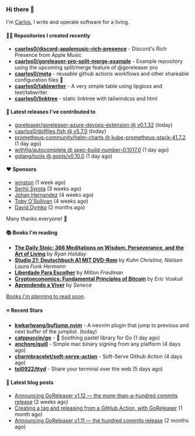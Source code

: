 ### Hi there 👋

I'm [Carlos](https://caarlos0.dev), I write and operate software for a living.

#### 👨‍💻 Repositories I created recently
- **[caarlos0/discord-applemusic-rich-presence](https://github.com/caarlos0/discord-applemusic-rich-presence)** - Discord&#39;s Rich Presence from Apple Music
- **[caarlos0/goreleaser-pro-split-merge-example](https://github.com/caarlos0/goreleaser-pro-split-merge-example)** - Example repository using the upcoming split/merge feature of @goreleaser pro
- **[caarlos0/meta](https://github.com/caarlos0/meta)** - reusable github actions workflows and other shareable configuration files 🫥
- **[caarlos0/tablewriter](https://github.com/caarlos0/tablewriter)** - A very simple table using lipgloss and text/tabwriter.
- **[caarlos0/linktree](https://github.com/caarlos0/linktree)** - static linktree with tailwindcss and html

#### 🚀 Latest releases I've contributed to


- [goreleaser/goreleaser-azure-devops-extension @ v0.1.32](https://github.com/goreleaser/goreleaser-azure-devops-extension/releases/tag/v0.1.32) (today)
- [caarlos0/dotfiles.fish @ v5.7.0](https://github.com/caarlos0/dotfiles.fish/releases/tag/v5.7.0) (today)
- [prometheus-community/helm-charts @ kube-prometheus-stack-41.7.2](https://github.com/prometheus-community/helm-charts/releases/tag/kube-prometheus-stack-41.7.2) (1 day ago)
- [withfig/autocomplete @ spec-build-number-0.1017.0](https://github.com/withfig/autocomplete/releases/tag/spec-build-number-0.1017.0) (1 day ago)
- [golang/tools @ gopls/v0.10.0](https://github.com/golang/tools/releases/tag/gopls%2Fv0.10.0) (1 day ago)

#### ❤️ Sponsors
- [winston](https://github.com/nekowinston) (1 week ago)
- [Serhii Syrota](https://github.com/ssyrota) (3 weeks ago)
- [Johan Hernandez](https://github.com/bithavoc) (4 weeks ago)
- [Toby O&#39;Sullivan](https://github.com/tobywan) (4 weeks ago)
- [David Dymko](https://github.com/ddymko) (2 months ago)

Many thanks everyone! 🙏

#### 📚 Books I'm reading
- **[The Daily Stoic: 366 Meditations on Wisdom, Perseverance, and the Art of Living](https://www.goodreads.com/book/show/29093292-the-daily-stoic)** by _Ryan Holiday_
- **[Studio 21: Deutschbuch A1 MIT DVD-Rom](https://www.goodreads.com/book/show/25495148-studio-21)** by _Kuhn Christina, Nielsen Laura Funk Hermann_
- **[Liberdade Para Escolher](https://www.goodreads.com/book/show/17238591-liberdade-para-escolher)** by _Milton Friedman_
- **[Cryptoeconomics: Fundamental Principles of Bitcoin](https://www.goodreads.com/book/show/56919322-cryptoeconomics)** by _Eric Voskuil_
- **[Aprendendo a Viver](https://www.goodreads.com/book/show/28219486-aprendendo-a-viver)** by _Seneca_

[Books I'm planning to read soon](https://www.amazon.com.br/hz/wishlist/ls/EB8P7VS717SV).

#### ⭐ Recent Stars


- **[kwkarlwang/bufjump.nvim](https://github.com/kwkarlwang/bufjump.nvim)** - A neovim plugin that jump to previous and next buffer of the jumplist. (today)
- **[catppuccin/go](https://github.com/catppuccin/go)** - 🦫 Soothing pastel library for Go (1 day ago)
- **[anchore/quill](https://github.com/anchore/quill)** - Simple mac binary signing from any platform (4 days ago)
- **[charmbracelet/soft-serve-action](https://github.com/charmbracelet/soft-serve-action)** - Soft-Serve Github Action (4 days ago)
- **[tsl0922/ttyd](https://github.com/tsl0922/ttyd)** - Share your terminal over the web (5 days ago)

#### 📄 Latest blog posts
- [Announcing GoReleaser v1.12 — the more-than-a-hundred commits release](https://carlosbecker.com/posts/goreleaser-v1.12/) (2 weeks ago)
- [Creating a tag and releasing from a GitHub Action, with GoReleaser](https://carlosbecker.com/posts/goreleaser-create-tag-action/) (1 month ago)
- [Announcing GoReleaser v1.11 — the hundred commits release](https://carlosbecker.com/posts/goreleaser-v1.11/) (2 months ago)
